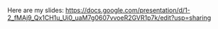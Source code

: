 Here are my slides: https://docs.google.com/presentation/d/1-2_fMAj9_Qx1CH1u_Ui0_uaM7g0607vvoeR2GVR1p7k/edit?usp=sharing
